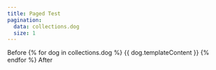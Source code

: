 ```yaml
---
title: Paged Test
pagination:
  data: collections.dog
  size: 1
---
```


Before
{% for dog in collections.dog %}
{{ dog.templateContent }}
{% endfor %}
After
